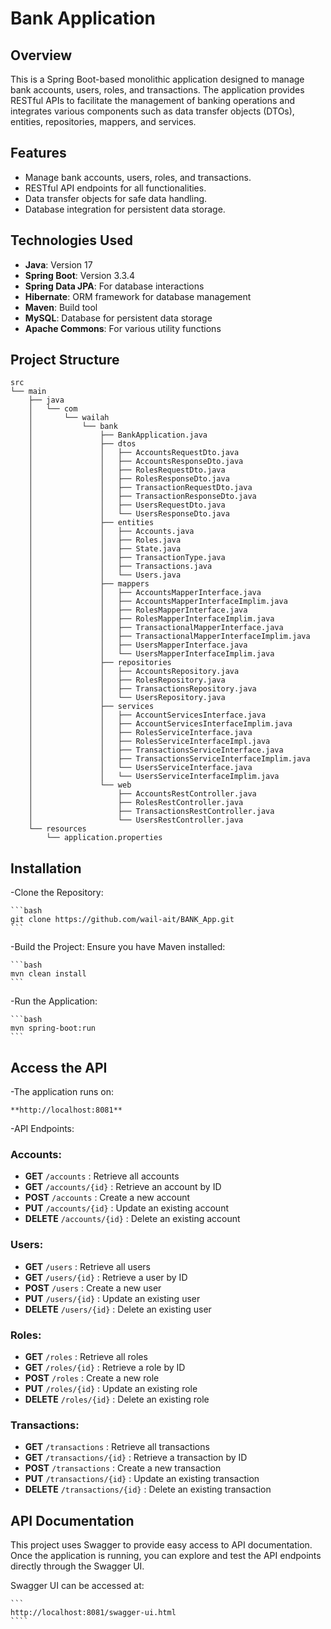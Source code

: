 # Bank Application

## Overview

This is a Spring Boot-based monolithic application designed to manage bank accounts, users, roles, and transactions.
The application provides RESTful APIs to facilitate the management of banking operations and integrates various components
such as data transfer objects (DTOs), entities, repositories, mappers, and services.

## Features

- Manage bank accounts, users, roles, and transactions.
- RESTful API endpoints for all functionalities.
- Data transfer objects for safe data handling.
- Database integration for persistent data storage.

## Technologies Used

- **Java**: Version 17
- **Spring Boot**: Version 3.3.4
- **Spring Data JPA**: For database interactions
- **Hibernate**: ORM framework for database management
- **Maven**: Build tool
- **MySQL**: Database for persistent data storage
- **Apache Commons**: For various utility functions

## Project Structure

```plaintext
src
└── main
    ├── java
    │   └── com
    │       └── wailah
    │           └── bank
    │               ├── BankApplication.java
    │               ├── dtos
    │               │   ├── AccountsRequestDto.java
    │               │   ├── AccountsResponseDto.java
    │               │   ├── RolesRequestDto.java
    │               │   ├── RolesResponseDto.java
    │               │   ├── TransactionRequestDto.java
    │               │   ├── TransactionResponseDto.java
    │               │   ├── UsersRequestDto.java
    │               │   └── UsersResponseDto.java
    │               ├── entities
    │               │   ├── Accounts.java
    │               │   ├── Roles.java
    │               │   ├── State.java
    │               │   ├── TransactionType.java
    │               │   ├── Transactions.java
    │               │   └── Users.java
    │               ├── mappers
    │               │   ├── AccountsMapperInterface.java
    │               │   ├── AccountsMapperInterfaceImplim.java
    │               │   ├── RolesMapperInterface.java
    │               │   ├── RolesMapperInterfaceImplim.java
    │               │   ├── TransactionalMapperInterface.java
    │               │   ├── TransactionalMapperInterfaceImplim.java
    │               │   ├── UsersMapperInterface.java
    │               │   └── UsersMapperInterfaceImplim.java
    │               ├── repositories
    │               │   ├── AccountsRepository.java
    │               │   ├── RolesRepository.java
    │               │   ├── TransactionsRepository.java
    │               │   └── UsersRepository.java
    │               ├── services
    │               │   ├── AccountServicesInterface.java
    │               │   ├── AccountServicesInterfaceImplim.java
    │               │   ├── RolesServiceInterface.java
    │               │   ├── RolesServiceInterfaceImpl.java
    │               │   ├── TransactionsServiceInterface.java
    │               │   ├── TransactionsServiceInterfaceImplim.java
    │               │   └── UsersServiceInterface.java
    │               │   └── UsersServiceInterfaceImplim.java
    │               └── web
    │                   ├── AccountsRestController.java
    │                   ├── RolesRestController.java
    │                   ├── TransactionsRestController.java
    │                   └── UsersRestController.java
    └── resources
        └── application.properties
````

## Installation

-Clone the Repository:
    
    ```bash
    git clone https://github.com/wail-ait/BANK_App.git
    ```

-Build the Project: Ensure you have Maven installed:

    ```bash
    mvn clean install
    ```

-Run the Application:

    ```bash
    mvn spring-boot:run
    ```

## Access the API

-The application runs on:

    **http://localhost:8081**

-API Endpoints:

### Accounts:
- **GET** `/accounts` : Retrieve all accounts
- **GET** `/accounts/{id}` : Retrieve an account by ID
- **POST** `/accounts` : Create a new account
- **PUT** `/accounts/{id}` : Update an existing account
- **DELETE** `/accounts/{id}` : Delete an existing account

### Users:
- **GET** `/users` : Retrieve all users
- **GET** `/users/{id}` : Retrieve a user by ID
- **POST** `/users` : Create a new user
- **PUT** `/users/{id}` : Update an existing user
- **DELETE** `/users/{id}` : Delete an existing user

### Roles:
- **GET** `/roles` : Retrieve all roles
- **GET** `/roles/{id}` : Retrieve a role by ID
- **POST** `/roles` : Create a new role
- **PUT** `/roles/{id}` : Update an existing role
- **DELETE** `/roles/{id}` : Delete an existing role

### Transactions:
- **GET** `/transactions` : Retrieve all transactions
- **GET** `/transactions/{id}` : Retrieve a transaction by ID
- **POST** `/transactions` : Create a new transaction
- **PUT** `/transactions/{id}` : Update an existing transaction
- **DELETE** `/transactions/{id}` : Delete an existing transaction

## API Documentation
This project uses Swagger to provide easy access to API documentation.
Once the application is running, you can explore and test the API endpoints directly through the Swagger UI.

Swagger UI can be accessed at: 

    ```
    http://localhost:8081/swagger-ui.html
    ````
